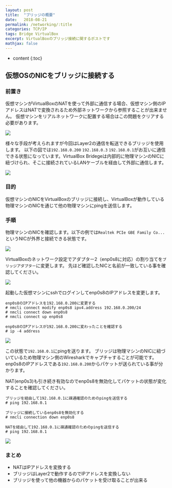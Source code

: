 ```yaml
---
layout: post
title:  "ブリッジの概要"
date:   2018-08-21
permalink: /networking/:title
categories: TCP/IP
tags: Bridge VirtualBox
excerpt: VirtualBoxのブリッジ接続に関するポストです
mathjax: false
---
```

 
* content
{:toc}

## 仮想OSのNICをブリッジに接続する

### 前置き
仮想マシンがVirtualBoxのNATを使って外部に通信する場合、仮想マシン側のIPアドレスはNATで変換されるため外部ネットワークから参照することが出来ません。
仮想マシンをリアルネットワークに配置する場合はこの問題をクリアする必要があります。

![]({{site.baseurl}}/images/vm_bridge/nat.png)

様々な手段が考えられますが今回はLayer2の通信を転送できるブリッジを使用します。
以下の図では`192.168.0.200` `192.168.0.3` `192.168.0.1`がお互いに通信できる状態になっています。VirtualBox Bridegeは内部的に物理マシンのNICに紐づけられ、そこに接続されているLANケーブルを経由して外部に通信します。

![]({{site.baseurl}}/images/vm_bridge/bridge.png)

### 目的
仮想マシンのNICをVirtualBoxのブリッジに接続し、VirtualBoxが動作している物理マシンのNICを通じて他の物理マシンにpingを送信します。

### 手順

物理マシンのNICを確認します。以下の例では`Realtek PCIe GBE Family Co...`というNICが外界と接続できる状態です。

![]({{site.baseurl}}/images/vm_bridge/network_adapter.png)

VirtualBoxのネットワーク設定でアダプター2（enp0s8に対応）の割り当てを`ブリッジアダプター`に変更します。
先ほど確認したNICと名前が一致している事を確認してください。

![]({{site.baseurl}}/images/vm_bridge/vm_network_bridge.png)

起動した仮想マシンにsshでログインしてenp0s8のIPアドレスを変更します。
```
enp0s8のIPアドレスを192.168.0.200に変更する
# nmcli connect modify enp0s8 ipv4.address 192.168.0.200/24
# nmcli connect down enp0s8
# nmcli connect up enp0s8

enp0s8のIPアドレスが192.168.0.200に変わったことを確認する
# ip -4 address
```

![]({{site.baseurl}}/images/vm_bridge/ipa.png)

この状態で`192.168.0.1`にpingを送ります。
ブリッジは物理マシンのNICに紐づいているため物理マシン側のWiresharkでキャプチャすることが可能です。
enp0s8のIPアドレスである`192.168.0.200`からパケットが送られている事が分かります。

NAT(enp0s3)も引き続き有効なのでenp0s8を無効化してパケットの状態が変化することを確認してください。

```
ブリッジを経由して192.168.0.1に疎通確認のためのpingを送信する
# ping 192.168.0.1

ブリッジに接続しているenp0s8を無効化する
# nmcli connection down enp0s8

NATを経由して192.168.0.1に疎通確認のためのpingを送信する
# ping 192.168.0.1
```

![]({{site.baseurl}}/images/vm_bridge/ping.png)

### まとめ

- NATはIPアドレスを変換する
- ブリッジはLayer2で動作するのでIPアドレスを変換しない
- ブリッジを使って他の機器からのパケットを受け取ることが出来る
